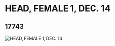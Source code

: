 # HEAD, FEMALE 1, DEC. 14
## 17743
![HEAD, FEMALE 1, DEC. 14](https://lc-www-live-s.legocdn.com/media/bricks/5/2/6075304.jpg)